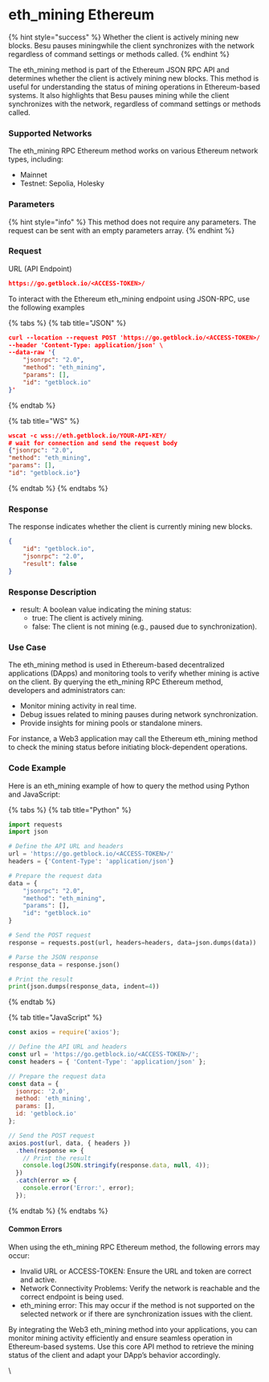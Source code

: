 # eth\_mining Ethereum

{% hint style="success" %}
Whether the client is actively mining new blocks. Besu pauses miningwhile the client synchronizes with the network regardless of command settings or methods called.
{% endhint %}

The eth\_mining method is part of the Ethereum JSON RPC API and determines whether the client is actively mining new blocks. This method is useful for understanding the status of mining operations in Ethereum-based systems. It also highlights that Besu pauses mining while the client synchronizes with the network, regardless of command settings or methods called.

### Supported Networks

The eth\_mining RPC Ethereum method works on various Ethereum network types, including:

* Mainnet
* Testnet: Sepolia, Holesky

### Parameters

{% hint style="info" %}
This method does not require any parameters. The request can be sent with an empty parameters array.
{% endhint %}

### Request&#x20;

URL (API Endpoint)

```json
https://go.getblock.io/<ACCESS-TOKEN>/
```

To interact with the Ethereum eth\_mining endpoint using JSON-RPC, use the following examples

{% tabs %}
{% tab title="JSON" %}
```json
curl --location --request POST 'https://go.getblock.io/<ACCESS-TOKEN>/' \
--header 'Content-Type: application/json' \
--data-raw '{
    "jsonrpc": "2.0",
    "method": "eth_mining",
    "params": [],
    "id": "getblock.io"
}'
```
{% endtab %}

{% tab title="WS" %}
```json
wscat -c wss://eth.getblock.io/YOUR-API-KEY/ 
# wait for connection and send the request body 
{"jsonrpc": "2.0",
"method": "eth_mining",
"params": [],
"id": "getblock.io"}
```
{% endtab %}
{% endtabs %}

### Response&#x20;

The response indicates whether the client is currently mining new blocks.

```json
{
    "id": "getblock.io",
    "jsonrpc": "2.0",
    "result": false
}
```

### Response Description

* result: A boolean value indicating the mining status:
  * true: The client is actively mining.
  * false: The client is not mining (e.g., paused due to synchronization).

### Use Case

The eth\_mining method is used in Ethereum-based decentralized applications (DApps) and monitoring tools to verify whether mining is active on the client. By querying the eth\_mining RPC Ethereum method, developers and administrators can:

* Monitor mining activity in real time.
* Debug issues related to mining pauses during network synchronization.
* Provide insights for mining pools or standalone miners.

For instance, a Web3 application may call the Ethereum eth\_mining method to check the mining status before initiating block-dependent operations.

### Code Example

Here is an eth\_mining example of how to query the method using Python and JavaScript:

{% tabs %}
{% tab title="Python" %}
```python
import requests
import json

# Define the API URL and headers
url = 'https://go.getblock.io/<ACCESS-TOKEN>/'
headers = {'Content-Type': 'application/json'}

# Prepare the request data
data = {
    "jsonrpc": "2.0",
    "method": "eth_mining",
    "params": [],
    "id": "getblock.io"
}

# Send the POST request
response = requests.post(url, headers=headers, data=json.dumps(data))

# Parse the JSON response
response_data = response.json()

# Print the result
print(json.dumps(response_data, indent=4))
```
{% endtab %}

{% tab title="JavaScript" %}
```javascript
const axios = require('axios');

// Define the API URL and headers
const url = 'https://go.getblock.io/<ACCESS-TOKEN>/';
const headers = { 'Content-Type': 'application/json' };

// Prepare the request data
const data = {
  jsonrpc: '2.0',
  method: 'eth_mining',
  params: [],
  id: 'getblock.io'
};

// Send the POST request
axios.post(url, data, { headers })
  .then(response => {
    // Print the result
    console.log(JSON.stringify(response.data, null, 4));
  })
  .catch(error => {
    console.error('Error:', error);
  });
```
{% endtab %}
{% endtabs %}

#### Common Errors

When using the eth\_mining RPC Ethereum method, the following errors may occur:

* Invalid URL or ACCESS-TOKEN: Ensure the URL and token are correct and active.
* Network Connectivity Problems: Verify the network is reachable and the correct endpoint is being used.
* eth\_mining error: This may occur if the method is not supported on the selected network or if there are synchronization issues with the client.

By integrating the Web3 eth\_mining method into your applications, you can monitor mining activity efficiently and ensure seamless operation in Ethereum-based systems. Use this core API method to retrieve the mining status of the client and adapt your DApp’s behavior accordingly.

\
